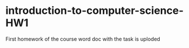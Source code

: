 # introduction-to-computer-science-HW1
First homework of the course word doc with the task is uploded
